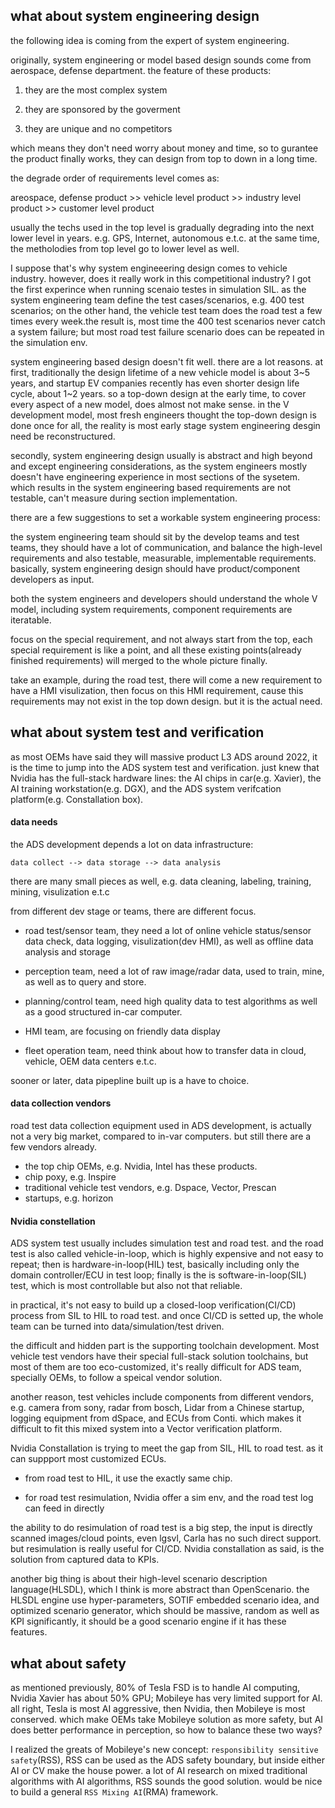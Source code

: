 

## what about system engineering design

the following idea is coming from the expert of system engineering. 

originally, system engineering or model based design sounds come from aerospace, defense department. the feature of these products: 

1) they are the most complex system

2) they are sponsored by the goverment
  
3) they are unique and no competitors

which means they don't need worry about money and time, so to gurantee the product finally works, they can design from top to down in a long time. 


the degrade order of requirements level comes as:

areospace, defense product >>  vehicle level product >>  industry level product >> customer level product

 
usually the techs used in the top level is gradually degrading into the next lower level in years. e.g. GPS, Internet, autonomous e.t.c. at the same time, the metholodies from top level go to lower level as well. 

I suppose that's why system engineeering design comes to vehicle industry. however, does it really work in this competitional industry?  I got the first experince when running scenaio testes in simulation SIL. as the system engineering team define the test cases/scenarios, e.g. 400 test scenarios; on the other hand, the vehicle test team does the road test a few times every week.the result is, most time the 400 test scenarios never catch a system failure; but most road test failure scenario does can be repeated in the simulation env.

system engineering based design doesn't fit well. there are a lot reasons. at first, traditionally the design lifetime of a new vehicle model is about 3~5 years, and startup EV companies recently has even shorter design life cycle, about 1~2 years. so a top-down design at the early time, to cover every aspect of a new model, does almost not make sense. in the V development model, most fresh engineers thought the top-down design is done once for all, the reality is most early stage system engineering desgin need be reconstructured. 


secondly, system engineering design usually is abstract and high beyond and except engineering considerations, as the system engineers mostly doesn't have engineering experience in most sections of the sysetem. which results in the system engineering based requirements are not testable, can't measure during section implementation.

there are a few suggestions to set a workable system engineering process: 

the system engineering team should sit by the develop teams and test teams, they should have a lot of communication, and balance the high-level requirements and also testable, measurable, implementable requirements. basically, system engineering design should have product/component developers as input.

both the system engineers and developers should understand the whole V model, including system requirements, component requirements are iteratable.

focus on the special requirement, and not always start from the top, each special requirement is like a point, and all these existing points(already finished requirements) will merged to the whole picture finally.

take an example, during the road test, there will come a new requirement to have a HMI visulization,  then focus on this HMI requirement, cause this requirements may not exist in the top down design. but it is the actual need.

   

## what about system test and verification 
  
as most OEMs have said they will massive product L3 ADS around 2022, it is the time to jump into the ADS system test and verification. just knew that Nvidia has the full-stack hardware lines: the AI chips in car(e.g. Xavier), the AI training workstation(e.g. DGX), and the ADS system verifcation platform(e.g. Constallation box).


#### data needs 
the ADS development depends a lot on data infrastructure:

	data collect --> data storage --> data analysis

there are many small pieces as well, e.g. data cleaning, labeling, training, mining, visulization e.t.c
  
from different dev stage or teams, there are different focus. 

* road test/sensor team, they need a lot of online vehicle status/sensor data check, data logging, visulization(dev HMI), as well as offline data analysis and storage 

* perception team, need a lot of raw image/radar data, used to train, mine, as well as to query and store.

* planning/control team, need high quality data to test algorithms as well as a good structured in-car computer.

* HMI team, are focusing on friendly data display 

* fleet operation team, need think about how to transfer data in cloud, vehicle, OEM data centers e.t.c.

 
sooner or later, data pipepline built up is a have to choice.
 


#### data collection vendors
road test data collection equipment used in ADS development, is actually not a very big market, compared to in-var computers. but still there are a few vendors already. 

* the top chip OEMs, e.g.  Nvidia, Intel has these products.
* chip poxy, e.g.  Inspire 
* traditional vehicle test vendors, e.g. Dspace, Vector, Prescan
* startups, e.g. horizon 



#### Nvidia constellation

ADS system test usually includes simulation test and road test. and the road test is also called vehicle-in-loop, which is highly expensive and not easy to repeat; then is hardware-in-loop(HIL) test, basically including only the domain controller/ECU in test loop; finally is the  is software-in-loop(SIL) test, which is most controllable but also not that reliable.

in practical, it's not easy to build up a closed-loop verification(CI/CD) process from SIL to HIL to road test. and once CI/CD is setted up, the whole team can be turned into data/simulation/test driven.  

the difficult and hidden part is the supporting toolchain development. Most vehicle test vendors have their special full-stack solution toolchains, but most of them are too eco-customized, it's really difficult for ADS team, specially OEMs, to follow a speical vendor solution.

another reason, test vehicles include components from different vendors, e.g. camera from sony, radar from bosch, Lidar from a Chinese startup, logging equipment from dSpace, and ECUs from Conti. which makes it difficult to fit this mixed system into a Vector verification platform. 


Nvidia Constallation is trying to meet the gap from SIL, HIL to road test. as it can suppport most customized ECUs.

* from road test to HIL, it use the exactly same chip. 

* for road test resimulation,  Nvidia offer a sim env, and the road test log can feed in directly

the ability to do resimulation of road test is a big step, the input is directly scanned images/cloud points, even lgsvl, Carla has no such direct support. but resimulation is really useful for CI/CD. Nvidia constallation as said, is the solution from captured data to KPIs.

another big thing is about their high-level scenario description language(HLSDL), which I think is more abstract than OpenScenario. the HLSDL engine use hyper-parameters, SOTIF embedded scenario idea, and optimized scenario generator, which should be massive, random as well as KPI significantly, it should be a good scenario engine if it has these features. 


## what about safety 

as mentioned previously, 80% of Tesla FSD is to handle AI computing, Nvidia Xavier has about 50% GPU; Mobileye has very limited support for AI. all right, Tesla is most AI aggressive, then Nvidia, then Mobileye is most conserved. which make OEMs take Mobileye solution as more safety, but AI does better performance in perception, so how to balance these two ways? 

I realized the greats of Mobileye's new concept: `responsibility sensitive safety`(RSS), RSS can be used as the ADS safety boundary, but inside either AI or CV make the house power. a lot of AI research on mixed traditional algorithms with AI algorithms, RSS sounds the good solution. would be nice to build a general `RSS Mixing AI`(RMA) framework.

 









